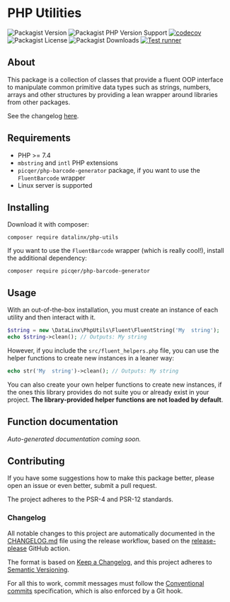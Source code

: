 # PHP Utilities

![Packagist Version](https://img.shields.io/packagist/v/datalinx/php-utils)
![Packagist PHP Version Support](https://img.shields.io/packagist/php-v/datalinx/php-utils)
[![codecov](https://codecov.io/gh/DataLinx/php-utils/branch/master/graph/badge.svg?token=47T4ZAX33D)](https://codecov.io/gh/DataLinx/php-utils)
![Packagist License](https://img.shields.io/packagist/l/datalinx/php-utils)
![Packagist Downloads](https://img.shields.io/packagist/dt/datalinx/php-utils)
[![Test runner](https://github.com/DataLinx/php-utils/actions/workflows/run-tests.yml/badge.svg)](https://github.com/DataLinx/php-utils/actions/workflows/run-tests.yml)

## About
This package is a collection of classes that provide a fluent OOP interface to manipulate common primitive data types such as strings, numbers, arrays and other structures by providing a lean wrapper around libraries from other packages. 

See the changelog [here](CHANGELOG.md).

## Requirements
- PHP >= 7.4
- `mbstring` and `intl` PHP extensions
- `picqer/php-barcode-generator` package, if you want to use the `FluentBarcode` wrapper
- Linux server is supported

## Installing
Download it with composer:
```shell
composer require datalinx/php-utils
````

If you want to use the `FluentBarcode` wrapper (which is really cool!), install the additional dependency:
```shell
composer require picqer/php-barcode-generator
````

## Usage
With an out-of-the-box installation, you must create an instance of each utility and then interact with it.
```php
$string = new \DataLinx\PhpUtils\Fluent\FluentString('My  string');
echo $string->clean(); // Outputs: My string
```
However, if you include the `src/fluent_helpers.php` file, you can use the helper functions to create new instances in a leaner way:
```php
echo str('My  string')->clean(); // Outputs: My string
```
You can also create your own helper functions to create new instances, if the ones this library provides do not suite you or already exist in your project. **The library-provided helper functions are not loaded by default**.

## Function documentation
_Auto-generated documentation coming soon._

## Contributing
If you have some suggestions how to make this package better, please open an issue or even better, submit a pull request.

The project adheres to the PSR-4 and PSR-12 standards.

### Changelog
All notable changes to this project are automatically documented in the [CHANGELOG.md](CHANGELOG.md) file using the release workflow, based on the [release-please](https://github.com/googleapis/release-please) GitHub action.

The format is based on [Keep a Changelog](https://keepachangelog.com/en/1.0.0/),
and this project adheres to [Semantic Versioning](https://semver.org/spec/v2.0.0.html).

For all this to work, commit messages must follow the [Conventional commits](https://www.conventionalcommits.org/) specification, which is also enforced by a Git hook. 
